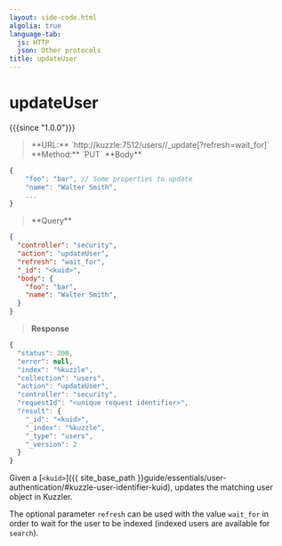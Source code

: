 ```yaml
---
layout: side-code.html
algolia: true
language-tab:
  js: HTTP
  json: Other protocols
title: updateUser
---
```



# updateUser

{{{since "1.0.0"}}}



<blockquote class="js">
<p>
**URL:** `http://kuzzle:7512/users/<kuid>/_update[?refresh=wait_for]`  
**Method:** `PUT`  
**Body**
</p>
</blockquote>

```js
{
    "foo": "bar", // Some properties to update
    "name": "Walter Smith",
    ...
}
```

<blockquote class="json">
<p>
**Query**
</p>
</blockquote>

```json
{
  "controller": "security",
  "action": "updateUser",
  "refresh": "wait_for",
  "_id": "<kuid>",
  "body": {
    "foo": "bar",    
    "name": "Walter Smith",
  }
}
```

>**Response**

```javascript
{
  "status": 200,
  "error": null,
  "index": "%kuzzle",
  "collection": "users",
  "action": "updateUser",
  "controller": "security",
  "requestId": "<unique request identifier>",
  "result": {
    "_id": "<kuid>",
    "_index": "%kuzzle",
    "_type": "users",
    "_version": 2
  }
}
```

Given a [`<kuid>`]({{ site_base_path }}guide/essentials/user-authentication/#kuzzle-user-identifier-kuid), updates the matching user object in Kuzzler.

The optional parameter `refresh` can be used
with the value `wait_for` in order to wait for the user to be indexed (indexed users are available for `search`).
